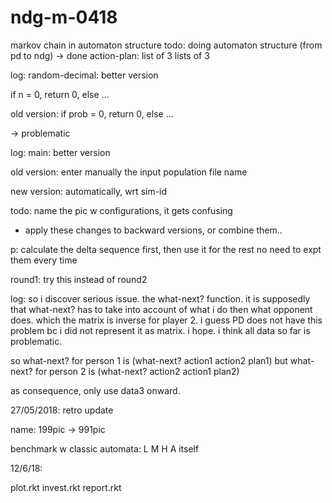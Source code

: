 # ndg-m-0418
markov chain in automaton structure
todo: doing automaton structure (from pd to ndg) -> done
action-plan: list of 3 lists of 3

log: random-decimal: better version

if n = 0, return 0, else ...

old version: if prob = 0, return 0, else ...

-> problematic


log: main: better version

old version: enter manually the input population file name

new version: automatically, wrt sim-id

todo: name the pic w configurations, it gets confusing

- apply these changes to backward versions, or combine them..

p: calculate the delta sequence first, then use it for the rest
no need to expt them every time

round1: try this instead of round2


log: so i discover serious issue.
the what-next? function. it is supposedly that what-next? has to take into account of what i do then what opponent does. which the matrix is inverse for player 2.
i guess PD does not have this problem bc i did not represent it as matrix. i hope.
i think all data so far is problematic.

so what-next? for person 1 is (what-next? action1 action2 plan1)
but what-next? for person 2 is (what-next? action2 action1 plan2)

as consequence, only use data3 onward.


27/05/2018: retro update


name: 199pic -> 991pic

benchmark w classic automata:  L M H A itself

12/6/18: 

plot.rkt invest.rkt report.rkt

